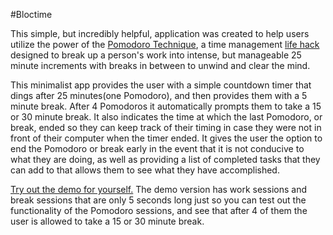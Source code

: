 #Bloctime

This simple, but incredibly helpful, application was created to help users utilize the power of the [Pomodoro Technique](https://francescocirillo.com/pages/pomodoro-technique), a time management [life hack](https://en.wikipedia.org/wiki/Life_hack) designed to break up a person's work into intense, but manageable 25 minute increments with breaks in between to unwind and clear the mind.

This minimalist app provides the user with a simple countdown timer that dings after 25 minutes(one Pomodoro), and then provides them with a 5 minute break.  After 4 Pomodoros it automatically prompts them to take a 15 or 30 minute break.  It also indicates the time at which the last Pomodoro, or break, ended so they can keep track of their timing in case they were not in front of their computer when the timer ended.  It gives the user the option to end the Pomodoro or break early in the event that it is not conducive to what they are doing, as well as providing a list of completed tasks that they can add to that allows them to see what they have accomplished.

[Try out the demo for yourself.](https://conkytom-pomodoro.herokuapp.com/)  The demo version has work sessions and break sessions that are only 5 seconds long just so you can test out the functionality of the Pomodoro sessions, and see that after 4 of them the user is allowed to take a 15 or 30 minute break.
